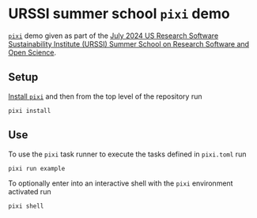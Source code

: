 # URSSI summer school `pixi` demo

[`pixi`](https://pixi.sh/) demo given as part of the [July 2024 US Research Software Sustainability Institute (URSSI) Summer School on Research Software and Open Science](https://github.com/si2-urssi/summerschool-July2024).

## Setup

[Install `pixi`](https://pixi.sh/latest/#installation) and then from the top level of the repository run

```
pixi install
```

## Use

To use the `pixi` task runner to execute the tasks defined in `pixi.toml` run

```
pixi run example
```

To optionally enter into an interactive shell with the `pixi` environment activated run

```
pixi shell
```
